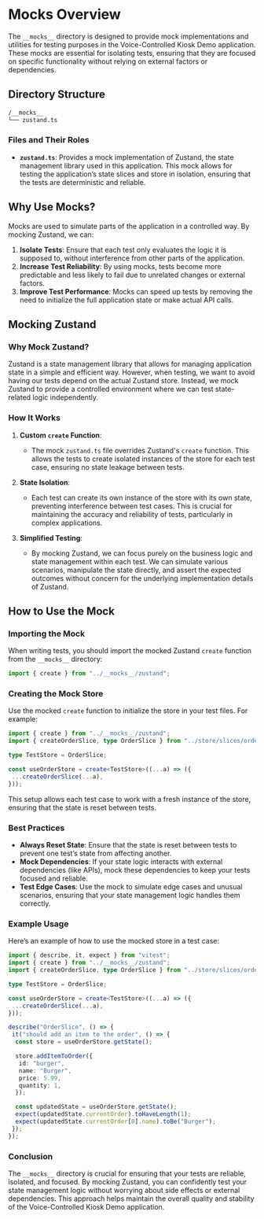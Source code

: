 # **Mocks Overview**

The `__mocks__` directory is designed to provide mock implementations and utilities for testing purposes in the Voice-Controlled Kiosk Demo application. These mocks are essential for isolating tests, ensuring that they are focused on specific functionality without relying on external factors or dependencies.

## **Directory Structure**

```bash
/__mocks__
└── zustand.ts
```

### **Files and Their Roles**

- **`zustand.ts`**: Provides a mock implementation of Zustand, the state management library used in this application. This mock allows for testing the application’s state slices and store in isolation, ensuring that the tests are deterministic and reliable.

## **Why Use Mocks?**

Mocks are used to simulate parts of the application in a controlled way. By mocking Zustand, we can:

1. **Isolate Tests**: Ensure that each test only evaluates the logic it is supposed to, without interference from other parts of the application.
2. **Increase Test Reliability**: By using mocks, tests become more predictable and less likely to fail due to unrelated changes or external factors.
3. **Improve Test Performance**: Mocks can speed up tests by removing the need to initialize the full application state or make actual API calls.

## **Mocking Zustand**

### **Why Mock Zustand?**

Zustand is a state management library that allows for managing application state in a simple and efficient way. However, when testing, we want to avoid having our tests depend on the actual Zustand store. Instead, we mock Zustand to provide a controlled environment where we can test state-related logic independently.

### **How It Works**

1. **Custom `create` Function**:
    - The mock `zustand.ts` file overrides Zustand's `create` function. This allows the tests to create isolated instances of the store for each test case, ensuring no state leakage between tests.

2. **State Isolation**:
    - Each test can create its own instance of the store with its own state, preventing interference between test cases. This is crucial for maintaining the accuracy and reliability of tests, particularly in complex applications.

3. **Simplified Testing**:
    - By mocking Zustand, we can focus purely on the business logic and state management within each test. We can simulate various scenarios, manipulate the state directly, and assert the expected outcomes without concern for the underlying implementation details of Zustand.

## **How to Use the Mock**

### **Importing the Mock**

When writing tests, you should import the mocked Zustand `create` function from the `__mocks__` directory:

```typescript
import { create } from "../__mocks__/zustand";
```

### **Creating the Mock Store**

Use the mocked `create` function to initialize the store in your test files. For example:

```typescript
import { create } from "../__mocks__/zustand";
import { createOrderSlice, type OrderSlice } from "../store/slices/orderSlice";

type TestStore = OrderSlice;

const useOrderStore = create<TestStore>((...a) => ({
 ...createOrderSlice(...a),
}));
```

This setup allows each test case to work with a fresh instance of the store, ensuring that the state is reset between tests.

### **Best Practices**

- **Always Reset State**: Ensure that the state is reset between tests to prevent one test’s state from affecting another.
- **Mock Dependencies**: If your state logic interacts with external dependencies (like APIs), mock these dependencies to keep your tests focused and reliable.
- **Test Edge Cases**: Use the mock to simulate edge cases and unusual scenarios, ensuring that your state management logic handles them correctly.

### **Example Usage**

Here’s an example of how to use the mocked store in a test case:

```typescript
import { describe, it, expect } from "vitest";
import { create } from "../__mocks__/zustand";
import { createOrderSlice, type OrderSlice } from "../store/slices/orderSlice";

type TestStore = OrderSlice;

const useOrderStore = create<TestStore>((...a) => ({
 ...createOrderSlice(...a),
}));

describe("OrderSlice", () => {
 it("should add an item to the order", () => {
  const store = useOrderStore.getState();

  store.addItemToOrder({
   id: "burger",
   name: "Burger",
   price: 5.99,
   quantity: 1,
  });

  const updatedState = useOrderStore.getState();
  expect(updatedState.currentOrder).toHaveLength(1);
  expect(updatedState.currentOrder[0].name).toBe("Burger");
 });
});
```

### **Conclusion**

The `__mocks__` directory is crucial for ensuring that your tests are reliable, isolated, and focused. By mocking Zustand, you can confidently test your state management logic without worrying about side effects or external dependencies. This approach helps maintain the overall quality and stability of the Voice-Controlled Kiosk Demo application.

